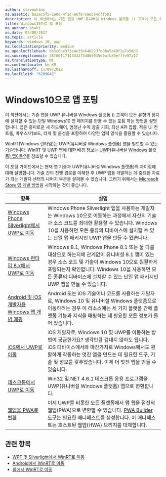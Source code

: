 ```yaml
---
author: stevewhims
ms.assetid: ba2ac5f5-1e0d-4f1d-a6f8-6a65b4cff501
description: 이 섹션에서는 기존 앱을 UWP 유니버설 Windows 플랫폼 () 고객이 모든 유형의 장치에 설치할 수 있는 단일 Windows10 앱 패키지를 만들 수 있는 포트 하는 방법을 설명 합니다. 앱은 흥미로운 새 하드웨어, 엄청난 수익 창출 기회, 최신 API 집합, 적응 UI 컨트롤, 마우스/키보드, 터치 및 음성을 포함하여 다양한 입력 양식을 활용할 수 있습니다.
title: Windows10으로 앱 포팅
ms.author: stwhi
ms.date: 02/08/2017
ms.topic: article
keywords: windows 10, uwp
ms.localizationpriority: medium
ms.openlocfilehash: bb5c6ae373e4e35e640223fe08a5a49f2e7a5dd3
ms.sourcegitcommit: 38f06f1714334273d865935d9afb80efffe97a17
ms.translationtype: MT
ms.contentlocale: ko-KR
ms.lasthandoff: 11/09/2018
ms.locfileid: "6209642"
---
```

# <a name="porting-apps-to-windows10"></a>Windows10으로 앱 포팅


이 섹션에서는 기존 앱을 UWP 유니버설 Windows 플랫폼 () 고객이 모든 유형의 장치에 설치할 수 있는 단일 Windows10 앱 패키지를 만들 수 있는 포트 하는 방법을 설명 합니다. 앱은 흥미로운 새 하드웨어, 엄청난 수익 창출 기회, 최신 API 집합, 적응 UI 컨트롤, 마우스/키보드, 터치 및 음성을 포함하여 다양한 입력 양식을 활용할 수 있습니다.

WinRT(Windows 런타임)는 UWP(유니버설 Windows 플랫폼) 앱을 빌드할 수 있는 기술입니다. WinRT 및 UWP 앱에 대한 배경 정보는 [UWP(유니버설 Windows 플랫폼) 앱이란?](https://msdn.microsoft.com/library/windows/apps/dn726767)을 참조할 수 있습니다.

이 포팅 가이드에서는 현재 앱 기술과 UWP(유니버설 Windows 플랫폼)의 차이점에 대해 설명합니다. 기술 간의 진행 경로를 이해한 후 UWP 앱을 개발하는 데 중요한 자료가 되는 개발자 센터의 나머지 부분을 살펴볼 수 있습니다. 그러기 위해서는 [Microsoft Store 앱 개발 방법](https://msdn.microsoft.com/library/windows/apps/dn726537)을 시작하는 것이 좋습니다.

| 항목 | 설명 |
|-------|-------------|
| [Windows Phone Silverlight에서 UWP로 이동](wpsl-to-uwp-root.md) | Windows Phone Silverlight 앱을 사용하는 개발자는 Windows 10으로 이동하는 과정에서 자신의 기술과 소스 코드를 최대한 활용할 수 있습니다. Windows 10을 사용하면 모든 종류의 디바이스에 설치할 수 있는 단일 앱 패키지인 UWP 앱을 만들 수 있습니다. |
| [Windows 런타임 8.x에서 UWP로 이동](w8x-to-uwp-root.md) | Windows 8.1, Windows Phone 8.1 또는 둘 다를 대상으로 하는지에 관계없이 유니버설 8.1 앱이 있는 경우 소스 코드 및 기술이 Windows 10으로 원활하게 포팅되는지 확인합니다. Windows 10을 사용하면 모든 종류의 디바이스에 설치할 수 있는 단일 앱 패키지인 UWP 앱을 만들 수 있습니다. |
| [Android 및 iOS 개발자용 Windows 앱 개념 매핑](android-ios-uwp-map.md) | Android 또는 iOS 기술이나 코드를 사용하는 개발자로, Windows 10 및 유니버설 Windows 플랫폼으로 이동하려는 경우 이 리소스에는 세 가지 플랫폼 간에 플랫폼 기능과 지식을 매핑하는 데 필요한 모든 정보가 들어 있습니다. |
| [iOS에서 UWP로 이동](ios-to-uwp-root.md) | iOS 개발자로, Windows 10 및 UWP를 이동하는 방법이 궁금한가요? 생각만큼 겁내지 않아도 됩니다. iOS 디바이스에서와 마찬가지로 Windows에서도 원활하게 작동하는 멋진 앱을 만드는 데 필요한 도구, 기술 및 정보를 갖추었습니다. 이제 더 멋진 앱을 만들 수 있습니다. |
| [데스크톱에서 UWP로 이동](desktop-to-uwp-root.md) | Win32 및.NET 4.6.1 데스크톱 응용 프로그램을 UWP(유니버설 Windows 플랫폼) 앱으로 변환합니다. |
| [웹앱을 PWA로 변환](https://docs.microsoft.com/microsoft-edge/progressive-web-apps) | 이제 UWP를 비롯한 모든 플랫폼에서 앱 웹을 점진적 웹앱(PWA)으로 변환할 수 있습니다. [PWA Builder 도구](https://www.pwabuilder.com)는 필요한 매니페스트를 생성합니다. 이 매니페스트는 호스트된 웹앱(HWA) 브리지를 대체합니다. |

## <a name="related-topics"></a>관련 항목

* [WPF 및 Silverlight에서 WinRT로 이동](https://msdn.microsoft.com/library/windows/apps/dn263237)
* [Android에서 WinRT로 이동](https://msdn.microsoft.com/library/windows/apps/jj945421)
* [웹에서 WinRT로 이동](https://msdn.microsoft.com/library/windows/apps/hh465151)
